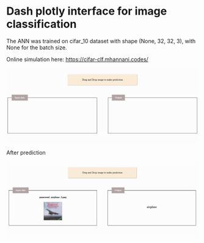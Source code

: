 # Dash plotly interface for image classification

The ANN was trained on cifar_10 dataset with shape (None, 32, 32, 3), with None for the batch size.

Online simulation here: https://cifar-clf.mhannani.codes/

![Drag Racing](assets/app_images/app.png)

After prediction

![Drag Racing](assets/app_images/app_preds.png)